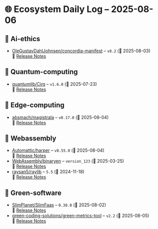 # 🌐 Ecosystem Daily Log – 2025-08-06

## 🔹 Ai-ethics
- [OleGustavDahlJohnsen/concordia-manifest](https://github.com/OleGustavDahlJohnsen/concordia-manifest/releases/tag/v8.2) – `v8.2` (📅 2025-08-03)  
  🔗 [Release Notes](https://github.com/OleGustavDahlJohnsen/concordia-manifest/releases/tag/v8.2)

## 🔹 Quantum-computing
- [quantumlib/Cirq](https://github.com/quantumlib/Cirq/releases/tag/v1.6.0) – `v1.6.0` (📅 2025-07-23)  
  🔗 [Release Notes](https://github.com/quantumlib/Cirq/releases/tag/v1.6.0)

## 🔹 Edge-computing
- [absmach/magistrala](https://github.com/absmach/magistrala/releases/tag/v0.17.0) – `v0.17.0` (📅 2025-08-04)  
  🔗 [Release Notes](https://github.com/absmach/magistrala/releases/tag/v0.17.0)

## 🔹 Webassembly
- [Automattic/harper](https://github.com/Automattic/harper/releases/tag/v0.55.0) – `v0.55.0` (📅 2025-08-04)  
  🔗 [Release Notes](https://github.com/Automattic/harper/releases/tag/v0.55.0)
- [WebAssembly/binaryen](https://github.com/WebAssembly/binaryen/releases/tag/version_123) – `version_123` (📅 2025-03-25)  
  🔗 [Release Notes](https://github.com/WebAssembly/binaryen/releases/tag/version_123)
- [raysan5/raylib](https://github.com/raysan5/raylib/releases/tag/5.5) – `5.5` (📅 2024-11-18)  
  🔗 [Release Notes](https://github.com/raysan5/raylib/releases/tag/5.5)

## 🔹 Green-software
- [SlimPlanet/SlimFaas](https://github.com/SlimPlanet/SlimFaas/releases/tag/0.38.0) – `0.38.0` (📅 2025-08-02)  
  🔗 [Release Notes](https://github.com/SlimPlanet/SlimFaas/releases/tag/0.38.0)
- [green-coding-solutions/green-metrics-tool](https://github.com/green-coding-solutions/green-metrics-tool/releases/tag/v2.2) – `v2.2` (📅 2025-08-05)  
  🔗 [Release Notes](https://github.com/green-coding-solutions/green-metrics-tool/releases/tag/v2.2)